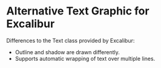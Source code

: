 # Alternative Text Graphic for Excalibur

Differences to the Text class provided by Excalibur:

-   Outline and shadow are drawn differently.
-   Supports automatic wrapping of text over multiple lines.

